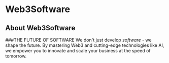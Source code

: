 # Web3Software

## About Web3Software
###THE FUTURE OF SOFTWARE
We don't just develop _software_ - we shape the future. By mastering Web3 and cutting-edge technologies like AI, we empower you to innovate and scale your business at the speed of tomorrow.
